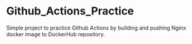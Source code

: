 # Github_Actions_Practice

Simple project to practice Github Actions by building and pushing Nginx docker image to DockerHub repository.
